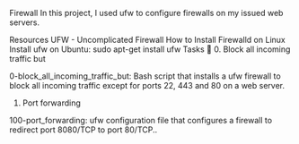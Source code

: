 Firewall
In this project, I used ufw to configure firewalls on my issued web servers.

Resources
UFW - Uncomplicated Firewall
How to Install Firewalld on Linux
Install ufw on Ubuntu: sudo apt-get install ufw
Tasks 📃
0. Block all incoming traffic but

0-block_all_incoming_traffic_but: Bash script that installs a ufw firewall to block all incoming traffic except for ports 22, 443 and 80 on a web server.
1. Port forwarding

100-port_forwarding: ufw configuration file that configures a firewall to redirect port 8080/TCP to port 80/TCP..
